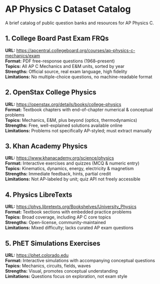 # AP Physics C Dataset Catalog

A brief catalog of public question banks and resources for AP Physics C.

## 1. College Board Past Exam FRQs
**URL:** https://apcentral.collegeboard.org/courses/ap-physics-c-mechanics/exam  
**Format:** PDF free-response questions (1968–present)  
**Topics:** All AP C Mechanics and E&M units, sorted by year  
**Strengths:** Official source, real exam language, high fidelity  
**Limitations:** No multiple-choice questions, no machine-readable format

## 2. OpenStax College Physics
**URL:** https://openstax.org/details/books/college-physics  
**Format:** Textbook chapters with end-of-chapter numerical & conceptual problems  
**Topics:** Mechanics, E&M, plus beyond (optics, thermodynamics)  
**Strengths:** Free, well-explained solutions available online  
**Limitations:** Problems not specifically AP-styled; must extract manually

## 3. Khan Academy Physics
**URL:** https://www.khanacademy.org/science/physics  
**Format:** Interactive exercises and quizzes (MCQ & numeric entry)  
**Topics:** Kinematics, dynamics, energy, electricity & magnetism  
**Strengths:** Immediate feedback, hints, partial credit  
**Limitations:** Not AP-labeled by unit; quiz API not freely accessible

## 4. Physics LibreTexts
**URL:** https://phys.libretexts.org/Bookshelves/University_Physics  
**Format:** Textbook sections with embedded practice problems  
**Topics:** Broad coverage, including AP C core topics  
**Strengths:** Open-license, community-maintained  
**Limitations:** Mixed difficulty; lacks curated AP exam questions

## 5. PhET Simulations Exercises
**URL:** https://phet.colorado.edu  
**Format:** Interactive simulations with accompanying conceptual questions  
**Topics:** Mechanics, circuits, fields, waves  
**Strengths:** Visual, promotes conceptual understanding  
**Limitations:** Questions focus on exploration, not exam style
